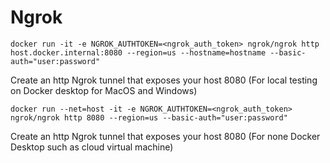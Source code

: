 # Ngrok

```
docker run -it -e NGROK_AUTHTOKEN=<ngrok_auth_token> ngrok/ngrok http host.docker.internal:8080 --region=us --hostname=hostname --basic-auth="user:password"
```

Create an http Ngrok tunnel that exposes your host 8080 (For local testing on Docker desktop for MacOS and Windows)

```
docker run --net=host -it -e NGROK_AUTHTOKEN=<ngrok_auth_token> ngrok/ngrok http 8080 --region=us --basic-auth="user:password" 
```

Create an http Ngrok tunnel that exposes your host 8080 (For none Docker Desktop such as cloud virtual machine)

